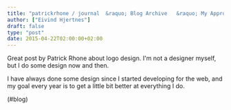 ```yaml
---
title: "patrickrhone / journal  &raquo; Blog Archive   &raquo; My Approach to Simple Logo Design"
author: ["Eivind Hjertnes"]
draft: false
type: "post"
date: 2015-04-22T02:00:00+02:00
---
```


Great post by Patrick Rhone about logo design. I'm not a designer
myself, but I do some design now and then.

I have always done some design since I started developing for the web,
and my goal every year is to get a little bit better at everything I do.

(#blog)
